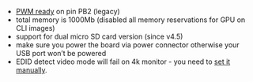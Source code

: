 - [PWM ready](https://github.com/dwilkins/pwm-sunxi) on pin PB2 (legacy)
- total memory is 1000Mb (disabled all memory reservations for GPU on CLI images)
- support for dual micro SD card version (since v4.5)
- make sure you power the board via power connector otherwise your USB port won’t be powered
- EDID detect video mode will fail on 4k monitor - you need to [set it manually](http://docs.armbian.com/Hardware_Allwinner/#how-to-reconfigure-video-output).